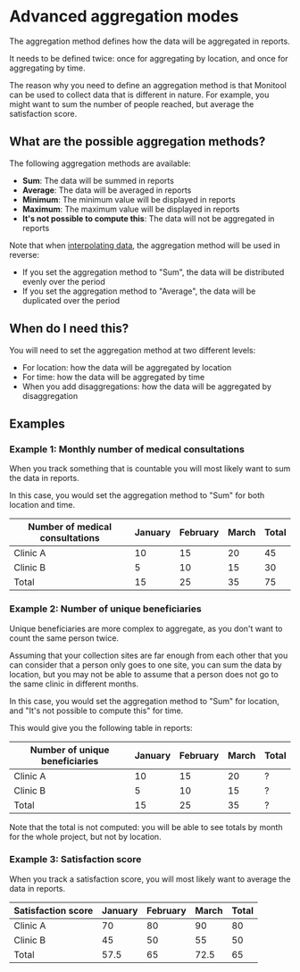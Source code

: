 # Advanced aggregation modes

The aggregation method defines how the data will be aggregated in reports.

It needs to be defined twice: once for aggregating by location, and once for aggregating by time.

The reason why you need to define an aggregation method is that Monitool can be used to collect data that is different in nature. For example, you might want to sum the number of people reached, but average the satisfaction score.

## What are the possible aggregation methods?

The following aggregation methods are available:

- **Sum**: The data will be summed in reports
- **Average**: The data will be averaged in reports
- **Minimum**: The minimum value will be displayed in reports
- **Maximum**: The maximum value will be displayed in reports
- **It's not possible to compute this**: The data will not be aggregated in reports

Note that when [interpolating data](./data-interpolation.md), the aggregation method will be used in reverse:

- If you set the aggregation method to "Sum", the data will be distributed evenly over the period
- If you set the aggregation method to "Average", the data will be duplicated over the period

## When do I need this?

You will need to set the aggregation method at two different levels:

- For location: how the data will be aggregated by location
- For time: how the data will be aggregated by time
- When you add disaggregations: how the data will be aggregated by disaggregation

## Examples

### Example 1: Monthly number of medical consultations

When you track something that is countable you will most likely want to sum the data in reports.

In this case, you would set the aggregation method to "Sum" for both location and time.

| Number of medical consultations | January | February | March | Total |
| ------------------------------- | ------- | -------- | ----- | ----- |
| Clinic A                        | 10      | 15       | 20    | 45    |
| Clinic B                        | 5       | 10       | 15    | 30    |
| Total                           | 15      | 25       | 35    | 75    |

### Example 2: Number of unique beneficiaries

Unique beneficiaries are more complex to aggregate, as you don't want to count the same person twice.

Assuming that your collection sites are far enough from each other that you can consider that a person only goes to one site, you can sum the data by location, but you may not be able to assume that a person does not go to the same clinic in different months.

In this case, you would set the aggregation method to "Sum" for location, and "It's not possible to compute this" for time.

This would give you the following table in reports:

| Number of unique beneficiaries | January | February | March | Total |
| ------------------------------ | ------- | -------- | ----- | ----- |
| Clinic A                       | 10      | 15       | 20    | ?     |
| Clinic B                       | 5       | 10       | 15    | ?     |
| Total                          | 15      | 25       | 35    | ?     |

Note that the total is not computed: you will be able to see totals by month for the whole project, but not by location.

### Example 3: Satisfaction score

When you track a satisfaction score, you will most likely want to average the data in reports.

| Satisfaction score | January | February | March | Total |
| ------------------ | ------- | -------- | ----- | ----- |
| Clinic A           | 70      | 80       | 90    | 80    |
| Clinic B           | 45      | 50       | 55    | 50    |
| Total              | 57.5    | 65       | 72.5  | 65    |
